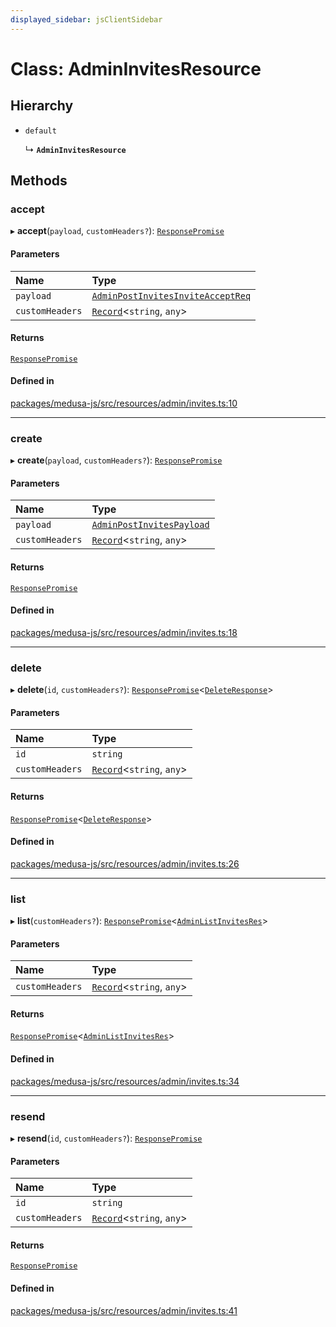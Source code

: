 ```yaml
---
displayed_sidebar: jsClientSidebar
---
```


# Class: AdminInvitesResource

## Hierarchy

- `default`

  ↳ **`AdminInvitesResource`**

## Methods

### accept

▸ **accept**(`payload`, `customHeaders?`): [`ResponsePromise`](../modules/internal-12.md#responsepromise)

#### Parameters

| Name | Type |
| :------ | :------ |
| `payload` | [`AdminPostInvitesInviteAcceptReq`](internal-8.internal.AdminPostInvitesInviteAcceptReq.md) |
| `customHeaders` | [`Record`](../modules/internal.md#record)<`string`, `any`\> |

#### Returns

[`ResponsePromise`](../modules/internal-12.md#responsepromise)

#### Defined in

[packages/medusa-js/src/resources/admin/invites.ts:10](https://github.com/medusajs/medusa/blob/f15cd596e4/packages/medusa-js/src/resources/admin/invites.ts#L10)

___

### create

▸ **create**(`payload`, `customHeaders?`): [`ResponsePromise`](../modules/internal-12.md#responsepromise)

#### Parameters

| Name | Type |
| :------ | :------ |
| `payload` | [`AdminPostInvitesPayload`](../modules/internal-9.md#adminpostinvitespayload) |
| `customHeaders` | [`Record`](../modules/internal.md#record)<`string`, `any`\> |

#### Returns

[`ResponsePromise`](../modules/internal-12.md#responsepromise)

#### Defined in

[packages/medusa-js/src/resources/admin/invites.ts:18](https://github.com/medusajs/medusa/blob/f15cd596e4/packages/medusa-js/src/resources/admin/invites.ts#L18)

___

### delete

▸ **delete**(`id`, `customHeaders?`): [`ResponsePromise`](../modules/internal-12.md#responsepromise)<[`DeleteResponse`](../modules/internal-8.internal.md#deleteresponse)\>

#### Parameters

| Name | Type |
| :------ | :------ |
| `id` | `string` |
| `customHeaders` | [`Record`](../modules/internal.md#record)<`string`, `any`\> |

#### Returns

[`ResponsePromise`](../modules/internal-12.md#responsepromise)<[`DeleteResponse`](../modules/internal-8.internal.md#deleteresponse)\>

#### Defined in

[packages/medusa-js/src/resources/admin/invites.ts:26](https://github.com/medusajs/medusa/blob/f15cd596e4/packages/medusa-js/src/resources/admin/invites.ts#L26)

___

### list

▸ **list**(`customHeaders?`): [`ResponsePromise`](../modules/internal-12.md#responsepromise)<[`AdminListInvitesRes`](../modules/internal-8.internal.md#adminlistinvitesres)\>

#### Parameters

| Name | Type |
| :------ | :------ |
| `customHeaders` | [`Record`](../modules/internal.md#record)<`string`, `any`\> |

#### Returns

[`ResponsePromise`](../modules/internal-12.md#responsepromise)<[`AdminListInvitesRes`](../modules/internal-8.internal.md#adminlistinvitesres)\>

#### Defined in

[packages/medusa-js/src/resources/admin/invites.ts:34](https://github.com/medusajs/medusa/blob/f15cd596e4/packages/medusa-js/src/resources/admin/invites.ts#L34)

___

### resend

▸ **resend**(`id`, `customHeaders?`): [`ResponsePromise`](../modules/internal-12.md#responsepromise)

#### Parameters

| Name | Type |
| :------ | :------ |
| `id` | `string` |
| `customHeaders` | [`Record`](../modules/internal.md#record)<`string`, `any`\> |

#### Returns

[`ResponsePromise`](../modules/internal-12.md#responsepromise)

#### Defined in

[packages/medusa-js/src/resources/admin/invites.ts:41](https://github.com/medusajs/medusa/blob/f15cd596e4/packages/medusa-js/src/resources/admin/invites.ts#L41)
